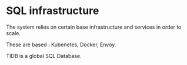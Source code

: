 # SQL infrastructure

The system relies on certain base infrastructure and services in order to scale.

These are based : Kubenetes, Docker, Envoy.

TIDB is a global SQL Database.

